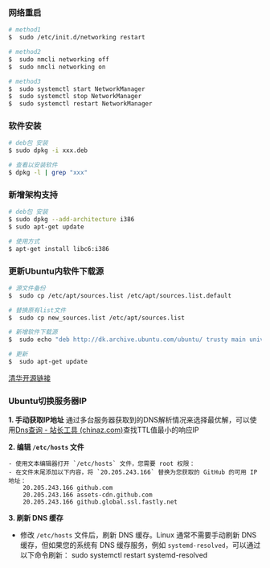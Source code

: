 ### 网络重启
```bash
# method1
$  sudo /etc/init.d/networking restart

# method2
$  sudo nmcli networking off
$  sudo nmcli networking on

# method3
$  sudo systemctl start NetworkManager
$  sudo systemctl stop NetworkManager
$  sudo systemctl restart NetworkManager
```

### 软件安装
```bash
# deb包 安装
$ sudo dpkg -i xxx.deb

# 查看以安装软件
$ dpkg -l | grep "xxx"
```

### 新增架构支持
```bash
# deb包 安装
$ sudo dpkg --add-architecture i386
$ sudo apt-get update

# 使用方式
$ apt-get install libc6:i386
```

### 更新Ubuntu内软件下载源
```bash
# 源文件备份
$  sudo cp /etc/apt/sources.list /etc/apt/sources.list.default

# 替换原有list文件
$  sudo cp new_sources.list /etc/apt/sources.list

# 新增软件下载源
$  sudo echo "deb http://dk.archive.ubuntu.com/ubuntu/ trusty main universe" >> /etc/apt/source.list

# 更新
$  sudo apt-get update
```
[清华开源链接](https://mirrors.tuna.tsinghua.edu.cn/help/ubuntu/)

### Ubuntu切换服务器IP
**1. 手动获取IP地址**
	通过多台服务器获取到的DNS解析情况来选择最优解，可以使用[Dns查询 - 站长工具 (chinaz.com)](https://link.juejin.cn/?target=https%3A%2F%2Ftool.chinaz.com%2Fdns%2F "https://tool.chinaz.com/dns/")查找TTL值最小的响应IP

**2. 编辑 `/etc/hosts` 文件**

	- 使用文本编辑器打开 `/etc/hosts` 文件，您需要 root 权限：
	- 在文件末尾添加以下内容，将 `20.205.243.166` 替换为您获取的 GitHub 的可用 IP 地址：
		20.205.243.166 github.com 
		20.205.243.166 assets-cdn.github.com 
		20.205.243.166 github.global.ssl.fastly.net

**3. 刷新 DNS 缓存**
- 修改 `/etc/hosts` 文件后，刷新 DNS 缓存。Linux 通常不需要手动刷新 DNS 缓存，但如果您的系统有 DNS 缓存服务，例如 `systemd-resolved`，可以通过以下命令刷新：
	sudo systemctl restart systemd-resolved